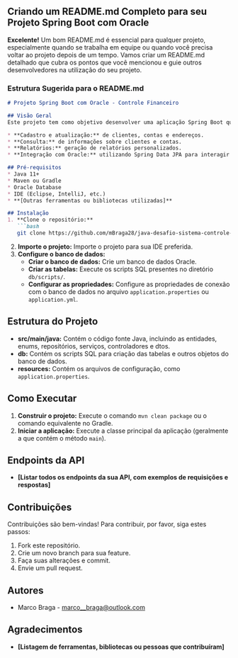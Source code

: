 ## Criando um README.md Completo para seu Projeto Spring Boot com Oracle

**Excelente!** Um bom README.md é essencial para qualquer projeto, especialmente quando se trabalha em equipe ou quando você precisa voltar ao projeto depois de um tempo. Vamos criar um README.md detalhado que cubra os pontos que você mencionou e guie outros desenvolvedores na utilização do seu projeto.

### Estrutura Sugerida para o README.md

```markdown
# Projeto Spring Boot com Oracle - Controle Financeiro

## Visão Geral
Este projeto tem como objetivo desenvolver uma aplicação Spring Boot que gerencia informações de clientes, contas e endereços, utilizando um banco de dados Oracle. A aplicação oferece funcionalidades como:

* **Cadastro e atualização:** de clientes, contas e endereços.
* **Consulta:** de informações sobre clientes e contas.
* **Relatórios:** geração de relatórios personalizados.
* **Integração com Oracle:** utilizando Spring Data JPA para interagir com o banco de dados.

## Pré-requisitos
* Java 11+
* Maven ou Gradle
* Oracle Database
* IDE (Eclipse, IntelliJ, etc.)
* **[Outras ferramentas ou bibliotecas utilizadas]**

## Instalação
1. **Clone o repositório:**
   ```bash
   git clone https://github.com/mBraga28/java-desafio-sistema-controle-financeiro.git
   ```
2. **Importe o projeto:** Importe o projeto para sua IDE preferida.
3. **Configure o banco de dados:**
   * **Criar o banco de dados:** Crie um banco de dados Oracle.
   * **Criar as tabelas:** Execute os scripts SQL presentes no diretório `db/scripts/`.
   * **Configurar as propriedades:** Configure as propriedades de conexão com o banco de dados no arquivo `application.properties` ou `application.yml`.

## Estrutura do Projeto
* **src/main/java:** Contém o código fonte Java, incluindo as entidades, enums, repositórios, serviços, controladores e dtos.
* **db:** Contém os scripts SQL para criação das tabelas e outros objetos do banco de dados.
* **resources:** Contém os arquivos de configuração, como `application.properties`.

## Como Executar
1. **Construir o projeto:** Execute o comando `mvn clean package` ou o comando equivalente no Gradle.
2. **Iniciar a aplicação:** Execute a classe principal da aplicação (geralmente a que contém o método `main`).

## Endpoints da API
* **[Listar todos os endpoints da sua API, com exemplos de requisições e respostas]**

## Contribuições
Contribuições são bem-vindas! Para contribuir, por favor, siga estes passos:
1. Fork este repositório.
2. Crie um novo branch para sua feature.
3. Faça suas alterações e commit.
4. Envie um pull request.

## Autores
* Marco Braga -  <a href = "marco__braga@outlook.com">marco__braga@outlook.com<a>

## Agradecimentos
* **[Listagem de ferramentas, bibliotecas ou pessoas que contribuíram]**

